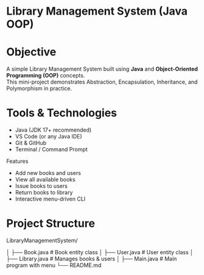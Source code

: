 # Library Management System (Java OOP)

# Objective
A simple Library Management System built using **Java** and **Object-Oriented Programming (OOP)** concepts.  
This mini-project demonstrates Abstraction, Encapsulation, Inheritance, and Polymorphism in practice.  

# Tools & Technologies
- Java (JDK 17+ recommended)
- VS Code (or any Java IDE)
- Git & GitHub
- Terminal / Command Prompt

 Features
- Add new books and users
- View all available books
- Issue books to users
- Return books to library
- Interactive menu-driven CLI

# Project Structure
LibraryManagementSystem/

│ ├── Book.java # Book entity class
│ ├── User.java # User entity class
│ ├── Library.java # Manages books & users
│ ├── Main.java # Main program with menu
└── README.md
